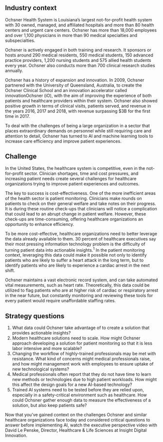 ## Industry context

Ochsner Health System is Louisiana’s largest not-for-profit health system with 30 owned, managed, and affiliated hospitals and more than 80 health centers and urgent care centers. Ochsner has more than 18,000 employees and over 1,100 physicians in more than 90 medical specialties and subspecialties.

Ochsner is actively engaged in both training and research. It sponsors or hosts around 290 medical residents, 550 medical students, 150 advanced practice providers, 1,200 nursing students and 575 allied health students every year. Ochsner also conducts more than 700 clinical research studies annually.

Ochsner has a history of expansion and innovation. In 2009, Ochsner partnered with the University of Queensland, Australia, to create the Ochsner Clinical School and an innovation accelerator called innovationOchsner (iO), with the aim of improving the experience of both patients and healthcare providers within their system. Ochsner also showed positive growth in terms of clinical visits, patients served, and revenue in the years 2016, 2017 and 2018, with revenue surpassing $3B for the first time in 2017.

To deal with the challenges of being a large organization in a sector that places extraordinary demands on personnel while still requiring care and attention to detail, Ochsner has turned to AI and machine learning tools to increase care efficiency and improve patient experiences.
## Challenge

In the United States, the healthcare system is competitive, even in the not-for-profit sector. Clinician shortages, time and cost pressures, and increasing patient needs create several challenges for healthcare organizations trying to improve patient experiences and outcomes.

The key to success is cost-effectiveness. One of the more inefficient areas of the health sector is patient monitoring. Clinicians make rounds on patients to check on their general welfare and take notes on their progress. It is during these routine check-ups that clinicians will notice a complication that could lead to an abrupt change in patient welfare. However, these check-ups are time-consuming, offering healthcare organizations an opportunity to enhance efficiency.

To be more cost-effective, healthcare organizations need to better leverage the data already available to them. 30 percent of healthcare executives say their most pressing information technology problem is the difficulty of turning patient data into actionable insights.<sup>1</sup> In the patient monitoring context, leveraging this data could make it possible not only to identify patients who are likely to suffer a heart attack in the long term, but to identify patients who are likely to experience a cardiac arrest in the next shift.

Ochsner maintains a vast electronic record system, and can take automated vital measurements, such as heart rate. Theoretically, this data could be utilized to flag patients who are at higher risk of cardiac or respiratory arrest in the near future, but constantly monitoring and reviewing these tools for every patient would require unaffordable staffing rates.
## Strategy questions

1. What data could Ochsner take advantage of to create a solution that provides actionable insights?
2. Modern healthcare solutions need to scale. How might Ochsner approach developing a solution for patient monitoring so that it is less labor intensive and more scalable?
3. Changing the workflow of highly-trained professionals may be met with resistance. What kind of concerns might medical professionals raise, and how might management work with employees to ensure uptake of new technological systems?
4. Medical professionals often report that they do not have time to learn new methods or technologies due to high patient workloads. How might this affect the design goals for a new AI-based technology?
5. Trained AI systems need to be tested before they are relied upon, especially in a safety-critical environment such as healthcare. How could Ochsner gather enough data to measure the effectiveness of a solution, but also keep patients safe?

Now that you’ve gained context on the challenges Ochsner and similar healthcare organizations face today and considered critical questions to answer before implementing AI, watch the executive perspective video with David Le Penske, Director, Healthcare & Life Sciences at Insight Digital Innovation.